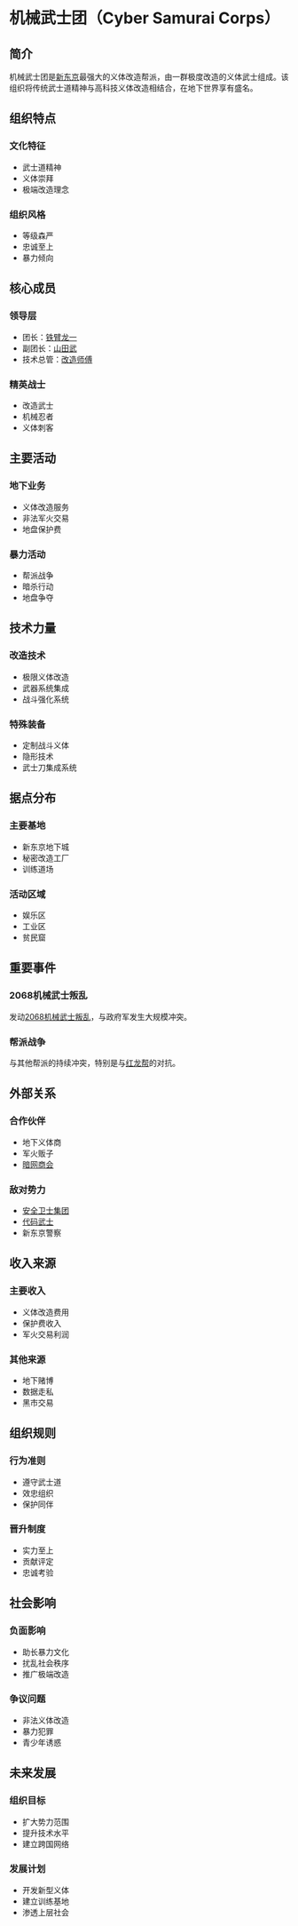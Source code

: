 # 机械武士团（Cyber Samurai Corps）

## 简介
机械武士团是[新东京](/城市/新东京.md)最强大的义体改造帮派，由一群极度改造的义体武士组成。该组织将传统武士道精神与高科技义体改造相结合，在地下世界享有盛名。

## 组织特点

### 文化特征
- 武士道精神
- 义体崇拜
- 极端改造理念

### 组织风格
- 等级森严
- 忠诚至上
- 暴力倾向

## 核心成员

### 领导层
- 团长：[铁臂龙一](/人物/铁臂龙一.md)
- 副团长：[山田武](/人物/山田武.md)
- 技术总管：[改造师傅](/人物/改造师傅.md)

### 精英战士
- 改造武士
- 机械忍者
- 义体刺客

## 主要活动

### 地下业务
- 义体改造服务
- 非法军火交易
- 地盘保护费

### 暴力活动
- 帮派战争
- 暗杀行动
- 地盘争夺

## 技术力量

### 改造技术
- 极限义体改造
- 武器系统集成
- 战斗强化系统

### 特殊装备
- 定制战斗义体
- 隐形技术
- 武士刀集成系统

## 据点分布

### 主要基地
- 新东京地下城
- 秘密改造工厂
- 训练道场

### 活动区域
- 娱乐区
- 工业区
- 贫民窟

## 重要事件

### 2068机械武士叛乱
发动[2068机械武士叛乱](/历史/2068机械武士叛乱.md)，与政府军发生大规模冲突。

### 帮派战争
与其他帮派的持续冲突，特别是与[红龙帮](/组织/红龙帮.md)的对抗。

## 外部关系

### 合作伙伴
- 地下义体商
- 军火贩子
- [暗网商会](/组织/暗网商会.md)

### 敌对势力
- [安全卫士集团](/组织/安全卫士集团.md)
- [代码武士](/组织/代码武士.md)
- 新东京警察

## 收入来源

### 主要收入
- 义体改造费用
- 保护费收入
- 军火交易利润

### 其他来源
- 地下赌博
- 数据走私
- 黑市交易

## 组织规则

### 行为准则
- 遵守武士道
- 效忠组织
- 保护同伴

### 晋升制度
- 实力至上
- 贡献评定
- 忠诚考验

## 社会影响

### 负面影响
- 助长暴力文化
- 扰乱社会秩序
- 推广极端改造

### 争议问题
- 非法义体改造
- 暴力犯罪
- 青少年诱惑

## 未来发展

### 组织目标
- 扩大势力范围
- 提升技术水平
- 建立跨国网络

### 发展计划
- 开发新型义体
- 建立训练基地
- 渗透上层社会

